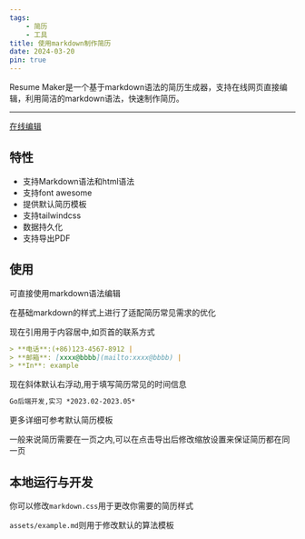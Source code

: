 ```yaml
---
tags:
    - 简历
    - 工具
title: 使用markdown制作简历
date: 2024-03-20
pin: true
---
```



Resume Maker是一个基于markdown语法的简历生成器，支持在线网页直接编辑，利用简洁的markdown语法，快速制作简历。

---

[在线编辑](https://resume-maker.open17.vip)

## 特性

- 支持Markdown语法和html语法
- 支持font awesome
- 提供默认简历模板
- 支持tailwindcss
- 数据持久化
- 支持导出PDF

## 使用
可直接使用markdown语法编辑

在基础markdown的样式上进行了适配简历常见需求的优化  

现在引用用于内容居中,如页首的联系方式
```md
> **电话**:(+86)123-4567-8912 |
> **邮箱**: [xxxx@bbbb](mailto:xxxx@bbbb) | 
> **In**: example
```
现在斜体默认右浮动,用于填写简历常见的时间信息
```md
Go后端开发,实习 *2023.02-2023.05* 
```
更多详细可参考默认简历模板

一般来说简历需要在一页之内,可以在点击导出后修改缩放设置来保证简历都在同一页


## 本地运行与开发

你可以修改`markdown.css`用于更改你需要的简历样式  

`assets/example.md`则用于修改默认的算法模板
